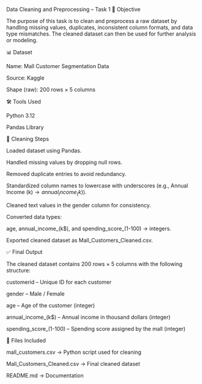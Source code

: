 Data Cleaning and Preprocessing – Task 1 📌 Objective

The purpose of this task is to clean and preprocess a raw dataset by handling missing values, duplicates, inconsistent column formats, and data type mismatches. The cleaned dataset can then be used for further analysis or modeling.

📊 Dataset

Name: Mall Customer Segmentation Data

Source: Kaggle

Shape (raw): 200 rows × 5 columns

🛠️ Tools Used

Python 3.12

Pandas Library

🔄 Cleaning Steps

Loaded dataset using Pandas.

Handled missing values by dropping null rows.

Removed duplicate entries to avoid redundancy.

Standardized column names to lowercase with underscores (e.g., Annual Income (k$) → annual_income_(k$)).

Cleaned text values in the gender column for consistency.

Converted data types:

age, annual_income_(k$), and spending_score_(1-100) → integers.

Exported cleaned dataset as Mall_Customers_Cleaned.csv.

✅ Final Output

The cleaned dataset contains 200 rows × 5 columns with the following structure:

customerid – Unique ID for each customer

gender – Male / Female

age – Age of the customer (integer)

annual_income_(k$) – Annual income in thousand dollars (integer)

spending_score_(1-100) – Spending score assigned by the mall (integer)

📂 Files Included

mall_customers.csv → Python script used for cleaning

Mall_Customers_Cleaned.csv → Final cleaned dataset

README.md → Documentation
